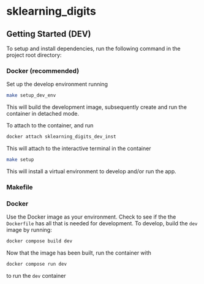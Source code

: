 # sklearning_digits

## Getting Started (DEV)
To setup and install dependencies, run the following command in the project root directory:

### Docker (recommended)
Set up the develop environment running

```bash
make setup_dev_env
```

This will build the development image, subsequently create and run the container in detached mode.

To attach to the container, and run
```bash
docker attach sklearning_digits_dev_inst
```
This will attach to the interactive terminal in the container 


```bash
make setup
```
This will install a virtual environment to develop and/or run the app.

### Makefile

### Docker
Use the Docker image as your environment. Check to see if the the `Dockerfile` has all that is needed for development.
To develop, build the `dev` image by running:

```bash
docker compose build dev
```

Now that the image has been built, run the container with

```bash
docker compose run dev
```

to run the `dev` container
